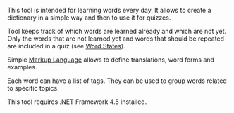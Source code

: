 This tool is intended for learning words every day.
It allows to create a dictionary in a simple way and then to use it for quizzes.

Tool keeps track of which words are learned already and which are not yet.
Only the words that are not learned yet and words that should be repeated are included in a quiz (see [Word States](https://github.com/yu-kopylov/cramtool/wiki/Word-States)).

Simple [Markup Language](https://github.com/yu-kopylov/cramtool/wiki/Markup-Language) allows to define translations, word forms and examples.

Each word can have a list of tags. They can be used to group words related to specific topics.

This tool requires .NET Framework 4.5 installed.

